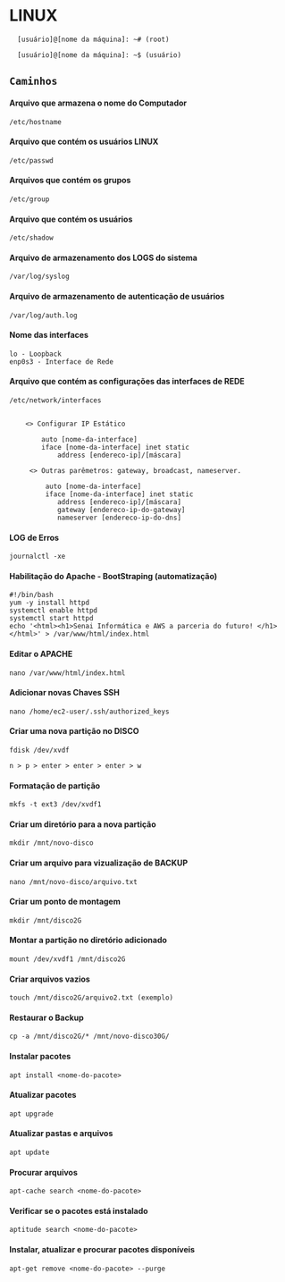 # LINUX
```
  [usuário]@[nome da máquina]: ~# (root)
  
  [usuário]@[nome da máquina]: ~$ (usuário)
```

## `Caminhos`
#### Arquivo que armazena o nome do Computador 
```
/etc/hostname
``` 

#### Arquivo que contém os usuários LINUX 
```
/etc/passwd
```


#### Arquivos que contém os grupos
```
/etc/group
```


#### Arquivo que contém os usuários 
```
/etc/shadow 
```

#### Arquivo de armazenamento dos LOGS do sistema
```
/var/log/syslog 
```

#### Arquivo de armazenamento de autenticação de usuários 
```
/var/log/auth.log
```

#### Nome das interfaces
```
lo - Loopback
enp0s3 - Interface de Rede
```

#### Arquivo que contém as configurações das interfaces de REDE
```
/etc/network/interfaces


    <> Configurar IP Estático

        auto [nome-da-interface]
        iface [nome-da-interface] inet static
            address [endereco-ip]/[máscara]

     <> Outras parêmetros: gateway, broadcast, nameserver.

         auto [nome-da-interface]
         iface [nome-da-interface] inet static
            address [endereco-ip]/[máscara]
            gateway [endereco-ip-do-gateway]
            nameserver [endereco-ip-do-dns]

```

#### LOG de Erros
```
journalctl -xe
```

#### Habilitação do Apache - BootStraping (automatização)
```
#!/bin/bash
yum -y install httpd
systemctl enable httpd
systemctl start httpd
echo '<html><h1>Senai Informática e AWS a parceria do futuro! </h1></html>' > /var/www/html/index.html
```

#### Editar o APACHE 
```
nano /var/www/html/index.html  
```

#### Adicionar novas Chaves SSH
```
nano /home/ec2-user/.ssh/authorized_keys
```

#### Criar uma nova partição no DISCO 
```
fdisk /dev/xvdf

n > p > enter > enter > enter > w
```

#### Formatação de partição 
```
mkfs -t ext3 /dev/xvdf1
```

#### Criar um diretório para a nova partição
```
mkdir /mnt/novo-disco
```

#### Criar um arquivo para vizualização de BACKUP 
```
nano /mnt/novo-disco/arquivo.txt
```

#### Criar um ponto de montagem
```
mkdir /mnt/disco2G
```

#### Montar a partição no diretório adicionado
```
mount /dev/xvdf1 /mnt/disco2G
```

#### Criar arquivos vazios
```
touch /mnt/disco2G/arquivo2.txt (exemplo)
```

#### Restaurar o Backup
```
cp -a /mnt/disco2G/* /mnt/novo-disco30G/
```

#### Instalar pacotes
```
apt install <nome-do-pacote>
```

#### Atualizar pacotes  
```
apt upgrade
```

#### Atualizar pastas e arquivos 
```
apt update
```

#### Procurar arquivos 
```
apt-cache search <nome-do-pacote>
```


#### Verificar se o pacotes está instalado 
```
aptitude search <nome-do-pacote>
```

#### Instalar, atualizar e procurar pacotes disponíveis 
```
apt-get remove <nome-do-pacote> --purge
```
